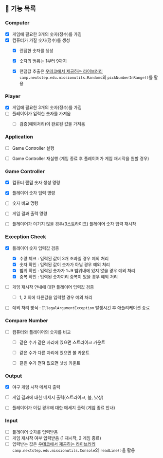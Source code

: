 ## 📌 기능 목록

### Computer
- [x] 게임에 필요한 3개의 숫자(정수)를 가짐
- [x] 컴퓨터가 가질 숫자(정수)를 생성
  - [x] 랜덤한 숫자를 생성
  - [x] 숫자의 범위는 1부터 9까지
  - [x] 랜덤값 추출은 [우테코에서 제공하는 라이브러리](https://github.com/woowacourse-projects/mission-utils#mission-utils) `camp.nextstep.edu.missionutils.Randoms`의 `pickNumberInRange()`를 활용


### Player
- [x] 게임에 필요한 3개의 숫자(정수)를 가짐
- [ ] 플레이어가 입력한 숫자를 가져옴
  - [ ] 검증(예외처리)이 완료된 값을 가져옴


### Application
- [ ] Game Controller 실행
- [ ] Game Controller 재실행 (게임 종료 후 플레이어가 게임 재시작을 원할 경우)


### Game Controller
- [x] 컴퓨터 랜덤 숫자 생성 명령
- [x] 플레이어 숫자 입력 명령
- [ ] 숫자 비교 명령
- [ ] 게임 결과 출력 명령
- [ ] 플레이어가 이기지 않을 경우(3스트라이크) 플레이어 숫자 입력 재시작


### Exception Check
- [x] 플레이어 숫자 입력값 검증
  - [x] 수량 체크 : 입력된 값이 3개 초과일 경우 예외 처리
  - [x] 숫자 확인 : 입력된 값이 숫자가 아닐 경우 예외 처리
  - [x] 범위 확인 : 입력된 숫자가 1~9 범위내에 있지 않을 경우 예외 처리
  - [x] 중복 확인 : 입력된 숫자끼리 중복이 있을 경우 예외 처리
- [ ] 게임 재시작 안내에 대한 플레이어 입력값 검증
  - [ ] 1, 2 외에 다른값을 입력할 경우 예외 처리
- [ ] 예외 처리 방식 : `IllegalArgumentException` 발생시킨 후 애플리케이션 종료


### Compare Number
- [ ] 컴퓨터와 플레이어의 숫자를 비교
  - [ ] 같은 수가 같은 자리에 있으면 스트라이크 카운트
  - [ ] 같은 수가 다른 자리에 있으면 볼 카운트
  - [ ] 같은 수가 전혀 없으면 낫싱 카운트


### Output
- [x] 야구 게임 시작 메세지 출력
- [ ] 게임 결과에 대한 메세지 출력(스트라이크, 볼, 낫싱)
- [ ] 플레이어가 이길 경우에 대한 메세지 출력 (게임 종료 안내)


### Input
- [ ] 플레이어 숫자를 입력받음
- [ ] 게임 재시작 여부 입력받음 (1 재시작, 2 게임 종료)
- [ ] 입력받는 값은 [우테코에서 제공하는 라이브러리](https://github.com/woowacourse-projects/mission-utils#mission-utils) `camp.nextstep.edu.missionutils.Console`의 `readLine()`을 활용